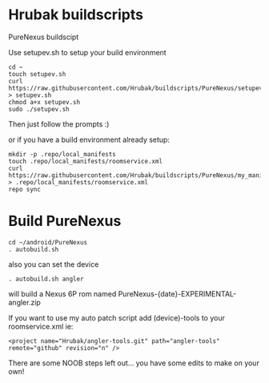 Hrubak buildscripts
============

PureNexus buildscipt

Use setupev.sh to setup your build environment
```
cd ~
touch setupev.sh
curl https://raw.githubusercontent.com/Hrubak/buildscripts/PureNexus/setupev.sh > setupev.sh
chmod a+x setupev.sh
sudo ./setupev.sh
```

Then just follow the prompts :)

or if you have a build environment already setup:
```
mkdir -p .repo/local_manifests
touch .repo/local_manifests/roomservice.xml
curl https://raw.githubusercontent.com/Hrubak/buildscripts/PureNexus/my_manifest.xml > .repo/local_manifests/roomservice.xml
repo sync
```
Build PureNexus
==================
```
cd ~/android/PureNexus
. autobuild.sh
```
also you can set the device
```
. autobuild.sh angler
```
will build a Nexus 6P rom named PureNexus-{date}-EXPERIMENTAL-angler.zip

If you want to use my auto patch script add (device)-tools to your roomservice.xml
ie: 
```
<project name="Hrubak/angler-tools.git" path="angler-tools" remote="github" revision="n" />
```


There are some NOOB steps left out... you have some edits to make on your own!
